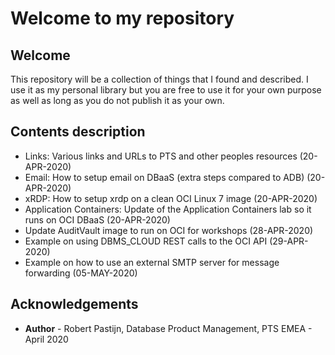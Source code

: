 # Welcome to my repository #

## Welcome ##

This repository will be a collection of things that I found and described. I use it as my personal library but you are free to use it for your own purpose as well as long as you do not publish it as your own.

## Contents description

- Links: Various links and URLs to PTS and other peoples resources (20-APR-2020)
- Email: How to setup email on DBaaS (extra steps compared to ADB) (20-APR-2020)
- xRDP: How to setup xrdp on a clean OCI Linux 7 image (20-APR-2020)
- Application Containers: Update of the Application Containers lab so it runs on OCI DBaaS (20-APR-2020)
- Update AuditVault image to run on OCI for workshops (28-APR-2020)
- Example on using DBMS_CLOUD REST calls to the OCI API (29-APR-2020)
- Example on how to use an external SMTP server for message forwarding (05-MAY-2020)

## Acknowledgements

- **Author** - Robert Pastijn, Database Product Management, PTS EMEA - April 2020
